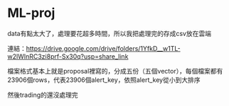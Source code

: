 # ML-proj

data有點太大了，處理要花超多時間，所以我把處理完的存成csv放在雲端

連結：https://drive.google.com/drive/folders/1YfkD__w1TL-w2lWInRC3zi8prf-Sx30q?usp=share_link

檔案格式基本上就是proposal裡寫的，分成五份（五個vector），每個檔案都有23906個rows，代表23906個alert_key，依照alert_key從小到大排序

然後trading的還沒處理完
